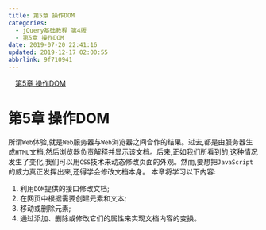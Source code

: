 ```yaml
---
title: 第5章 操作DOM
categories: 
  - jQuery基础教程 第4版
  - 第5章 操作DOM
date: 2019-07-20 22:41:16
updated: 2019-12-17 02:00:55
abbrlink: 9f710941
---
```

<div id='my_toc'><a href="/ReadingNotes/9f710941/#第5章-操作DOM" class="header_1">第5章 操作DOM</a>&nbsp;<br></div>
<style>.header_1{margin-left: 1em;}.header_2{margin-left: 2em;}.header_3{margin-left: 3em;}.header_4{margin-left: 4em;}.header_5{margin-left: 5em;}.header_6{margin-left: 6em;}</style>
<!--more-->
<script>if (navigator.platform.search('arm')==-1){document.getElementById('my_toc').style.display = 'none';}var e,p = document.getElementsByTagName('p');while (p.length>0) {e = p[0];e.parentElement.removeChild(e);}</script>

<!--end-->
<!--SSTStart-->
# 第5章 操作DOM #
所谓`Web`体验,就是`Web`服务器与`Web`浏览器之间合作的结果。过去,都是由服务器生成`HTML`文档,然后浏览器负责解释并显示该文档。后来,正如我们所看到的,这种情况发生了变化,我们可以用`CSS`技术来动态修改页面的外观。然而,要想把`JavaScript`的威力真正发挥出来,还得学会修改文档本身。
本章将学习以下内容:
1. 利用`DOM`提供的接口修改文档;
2. 在网页中根据需要创建元素和文本;
3. 移动或删除元素;
4. 通过添加、删除或修改它们的属性来实现文档内容的变换。
<!--SSTStop-->


